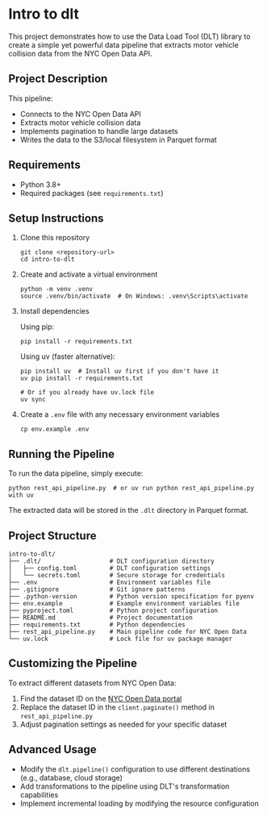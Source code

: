 # Intro to dlt

This project demonstrates how to use the Data Load Tool (DLT) library to create a simple yet powerful data pipeline that extracts motor vehicle collision data from the NYC Open Data API.

## Project Description

This pipeline:
- Connects to the NYC Open Data API
- Extracts motor vehicle collision data
- Implements pagination to handle large datasets
- Writes the data to the S3/local filesystem in Parquet format

## Requirements

- Python 3.8+
- Required packages (see `requirements.txt`)

## Setup Instructions

1. Clone this repository
   ```
   git clone <repository-url>
   cd intro-to-dlt
   ```

2. Create and activate a virtual environment
   ```
   python -m venv .venv
   source .venv/bin/activate  # On Windows: .venv\Scripts\activate
   ```

3. Install dependencies

   Using pip:
   ```
   pip install -r requirements.txt
   ```

   Using uv (faster alternative):
   ```
   pip install uv  # Install uv first if you don't have it
   uv pip install -r requirements.txt
   
   # Or if you already have uv.lock file
   uv sync
   ```

4. Create a `.env` file with any necessary environment variables
   ```
   cp env.example .env
   ```

## Running the Pipeline

To run the data pipeline, simply execute:
```
python rest_api_pipeline.py  # or uv run python rest_api_pipeline.py with uv
```

The extracted data will be stored in the `.dlt` directory in Parquet format.

## Project Structure

```
intro-to-dlt/
├── .dlt/                   # DLT configuration directory
│   ├── config.toml         # DLT configuration settings
│   └── secrets.toml        # Secure storage for credentials
├── .env                    # Environment variables file
├── .gitignore              # Git ignore patterns
├── .python-version         # Python version specification for pyenv
├── env.example             # Example environment variables file
├── pyproject.toml          # Python project configuration
├── README.md               # Project documentation
├── requirements.txt        # Python dependencies
├── rest_api_pipeline.py    # Main pipeline code for NYC Open Data
└── uv.lock                 # Lock file for uv package manager
```

## Customizing the Pipeline

To extract different datasets from NYC Open Data:
1. Find the dataset ID on the [NYC Open Data portal](https://data.cityofnewyork.us/)
2. Replace the dataset ID in the `client.paginate()` method in `rest_api_pipeline.py`
3. Adjust pagination settings as needed for your specific dataset

## Advanced Usage

- Modify the `dlt.pipeline()` configuration to use different destinations (e.g., database, cloud storage)
- Add transformations to the pipeline using DLT's transformation capabilities
- Implement incremental loading by modifying the resource configuration
